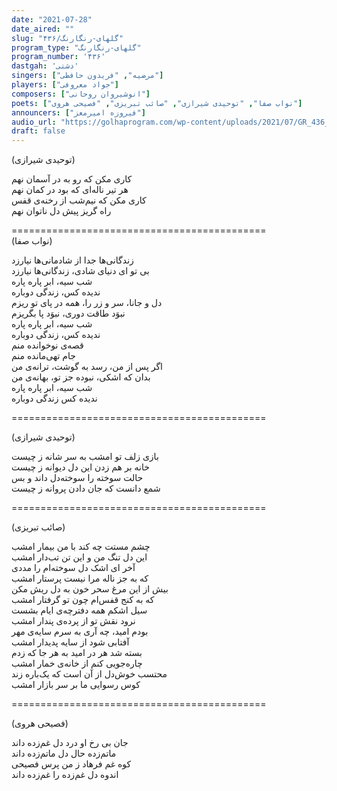 ```yaml
---
date: "2021-07-28"
date_aired: ""
slug: "گلهای-رنگارنگ/۴۳۶"
program_type: "گلهای-رنگارنگ"
program_number: '۴۳۶'
dastgah: 'دشتی'
singers: ["مرضیه", "فریدون حافظی"]
players: ["جواد معروفی"]
composers: ["انوشیروان روحانی"]
poets: ["نواب صفا", "توحیدی شیرازی", "صائب تبریزی", "فصیحی هروی"]
announcers: ["فیروزه امیرمعز"]
audio_url: "https://golhaprogram.com/wp-content/uploads/2021/07/GR_436_Marzieh.mp3"
draft: false
---
```


(توحیدی شیرازی)  

کاری مکن که رو به در آسمان نهم  
هر تیر ناله‌ای که بود در کمان نهم  
کاری مکن که نیم‌شب از رخنه‌ی قفس  
راه گریز پیش دل ناتوان نهم  

============================================  
(نواب صفا)  


زندگانی‌ها جدا از شادمانی‌ها نیارزد  
بی تو ای دنیای شادی، زندگانی‌ها نیارزد  
شب سیه، ابر پاره پاره  
ندیده کس، زندگی دوباره  
دل و جانا، سر و زر را، همه در پای تو ریزم  
نبوَد طاقت دوری، نبوَد پا بگریزم  
شب سیه، ابر پاره پاره  
ندیده کس، زندگی دوباره  
قصه‌ی نوخوانده منم  
جام تهی‌مانده منم  
اگر پس از من، رسد به گوشت، ترانه‌ی من  
بدان که اشکی، نبوده جز تو، بهانه‌ی من  
شب سیه، ابر پاره پاره  
ندیده کس زندگی دوباره  

============================================  

(توحیدی شیرازی)  

بازی زلف تو امشب به سر شانه ز چیست  
خانه بر هم زدن این دل دیوانه ز چیست  
حالت سوخته را سوخته‌دل داند و بس  
شمع دانست که جان دادن پروانه ز چیست  

============================================  

(صائب تبریزی)  

چشم مستت چه کند با من بیمار امشب  
این دل تنگ من و این تن تب‌دار امشب  
آخر ای اشک دل سوخته‌ام را مددی  
که به جز ناله مرا نیست پرستار امشب  
بیش از این مرغ سحر خون به دل ریش مکن  
که به کنج قفس‌ام چون تو گرفتار امشب  
سیل اشکم همه دفترچه‌ی ایام بشست  
نرود نقش تو از پرده‌ی پندار امشب  
بودم امید، چه آری به سرم سایه‌ی مهر  
آفتابی شود از سایه پدیدار امشب  
بسته شد هر در امید به هر جا که زدم  
چاره‌جویی کنم از خانه‌ی خمار امشب  
محتسب خوش‌دل از آن است که یک‌باره زند  
کوس رسوایی ما بر سر بازار امشب  

============================================  

(فصیحی هروی)  

جان بی رخ او درد دل غم‌زده داند  
ماتم‌زده حال دل ماتم‌زده داند  
کوه غم فرهاد ز من پرس فصیحی  
اندوه دل غم‌زده را غم‌زده داند  
